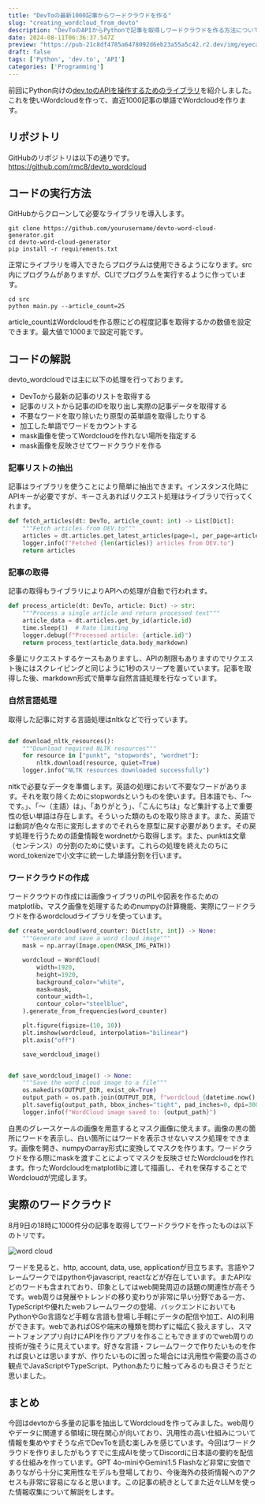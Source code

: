 ```yaml
---
title: "DevToの最新1000記事からワードクラウドを作る"
slug: "creating_wordcloud_from_devto"
description: "DevToのAPIからPythonで記事を取得しワードクラウドを作る方法について解説しています。最新の1000記事からワードクラウドを作りその傾向を読み取ることでDevToの技術コミュニティの傾向を見るとともに、DevToなど海外の技術情報を得る便益について検討しています。"
date: 2024-08-11T06:36:37.547Z
preview: "https://pub-21c8df4785a6478092d6eb23a55a5c42.r2.dev/img/eyecatch/devto_wordcloud_202407282354.webp"
draft: false
tags: ['Python', 'dev.to', 'API']
categories: ['Programming']
---
```


前回にPython向けの[dev.toのAPIを操作するためのライブラリ](https://rmc-8.com/introduction_devtopy)を紹介しました。これを使いWordcloudを作って、直近1000記事の単語でWordcloudを作ります。  
  
## リポジトリ

GitHubのリポジトリは以下の通りです。  
<https://github.com/rmc8/devto_wordcloud>  
  
## コードの実行方法

GitHubからクローンして必要なライブラリを導入します。

```shell
git clone https://github.com/yourusername/devto-word-cloud-generator.git
cd devto-word-cloud-generator
pip install -r requirements.txt
```

正常にライブラリを導入できたらプログラムは使用できるようになります。src内にプログラムがありますが、CLIでプログラムを実行するように作っています。  

```shell
cd src
python main.py --article_count=25
```

article_countはWordcloudを作る際にどの程度記事を取得するかの数値を設定できます。最大値で1000まで設定可能です。  

## コードの解説

devto_wordcloudでは主に以下の処理を行っております。

* DevToから最新の記事のリストを取得する
* 記事のリストから記事のIDを取り出し実際の記事データを取得する
* 不要なワードを取り除いたり原型の英単語を取得したりする
* 加工した単語でワードをカウントする
* mask画像を使ってWordcloudを作れない場所を指定する
* mask画像を反映させてワードクラウドを作る

### 記事リストの抽出

記事はライブラリを使うことにより簡単に抽出できます。インスタンス化時にAPIキーが必要ですが、キーさえあればリクエスト処理はライブラリで行ってくれます。  

```python
def fetch_articles(dt: DevTo, article_count: int) -> List[Dict]:
    """Fetch articles from DEV.to"""
    articles = dt.articles.get_latest_articles(page=1, per_page=article_count).articles
    logger.info(f"Fetched {len(articles)} articles from DEV.to")
    return articles
```

### 記事の取得

記事の取得もライブラリによりAPIへの処理が自動で行われます。

```python
def process_article(dt: DevTo, article: Dict) -> str:
    """Process a single article and return processed text"""
    article_data = dt.articles.get_by_id(article.id)
    time.sleep(1)  # Rate limiting
    logger.debug(f"Processed article: {article.id}")
    return process_text(article_data.body_markdown)

```

多量にリクエストするケースもありますし、APIの制限もありますのでリクエスト後にはスクレイピングと同じように1秒のスリープを置いています。記事を取得した後、markdown形式で簡単な自然言語処理を行なっています。

### 自然言語処理

取得した記事に対する言語処理はnltkなどで行っています。

```python

def download_nltk_resources():
    """Download required NLTK resources"""
    for resource in ["punkt", "stopwords", "wordnet"]:
        nltk.download(resource, quiet=True)
    logger.info("NLTK resources downloaded successfully")

```

nltkで必要なデータを準備します。英語の処理において不要なワードがあります。それを取り除くためにstopwordsというものを使います。日本語でも、「〜です。」、「〜（主語）は」、「ありがとう」、「こんにちは」など集計する上で重要性の低い単語は存在します。そういった類のものを取り除きます。また、英語では動詞が色々な形に変形しますのでそれらを原型に戻す必要があります。その戻す処理を行うための語彙情報をwordnetから取得します。また、punktは文章（センテンス）の分割のために使います。これらの処理を終えたのちにword_tokenizeで小文字に統一した単語分割を行います。

### ワードクラウドの作成

ワードクラウドの作成には画像ライブラリのPILや図表を作るためのmatplotlib、マスク画像を処理するためのnumpyの計算機能、実際にワードクラウドを作るwordcloudライブラリを使っています。

```python
def create_wordcloud(word_counter: Dict[str, int]) -> None:
    """Generate and save a word cloud image"""
    mask = np.array(Image.open(MASK_IMG_PATH))

    wordcloud = WordCloud(
        width=1920,
        height=1920,
        background_color="white",
        mask=mask,
        contour_width=1,
        contour_color="steelblue",
    ).generate_from_frequencies(word_counter)

    plt.figure(figsize=(10, 10))
    plt.imshow(wordcloud, interpolation="bilinear")
    plt.axis("off")

    save_wordcloud_image()


def save_wordcloud_image() -> None:
    """Save the word cloud image to a file"""
    os.makedirs(OUTPUT_DIR, exist_ok=True)
    output_path = os.path.join(OUTPUT_DIR, f"wordcloud_{datetime.now():%Y%m%d%H%M}.png")
    plt.savefig(output_path, bbox_inches="tight", pad_inches=0, dpi=300)
    logger.info(f"WordCloud image saved to: {output_path}")
```

白黒のグレースケールの画像を用意するとマスク画像に使えます。画像の黒の箇所にワードを表示し、白い箇所にはワードを表示させないマスク処理をできます。画像を開き、numpyのarray形式に変換してマスクを作ります。ワードクラウドを作る際にmaskを渡すことによってマスクを反映させたWordcloudを作れます。作ったWordcloudをmatplotlibに渡して描画し、それを保存することでWordcloudが完成します。

## 実際のワードクラウド

8月9日の18時に1000件分の記事を取得してワードクラウドを作ったものは以下のトリです。

![word cloud](https://pub-21c8df4785a6478092d6eb23a55a5c42.r2.dev/img/article/wordcloud/wordcloud_202408091835.png)

ワードを見ると、http, account, data, use, applicationが目立ちます。言語やフレームワークではpythonやjavascript, reactなどが存在しています。またAPIなどのワードも含まれており、印象としてはweb開発周辺の話題の関連性が高そうです。web周りは発展やトレンドの移り変わりが非常に早い分野である一方、TypeScriptや優れたwebフレームワークの登場、バックエンドにおいてもPythonやGo言語など手軽な言語も登場し手軽にデータの配信や加工、AIの利用ができます。webであればOSや端末の種類を問わずに幅広く扱えますし、スマートフォンアプリ向けにAPIを作りアプリを作ることもできますのでweb周りの技術が強そうに見えています。好きな言語・フレームワークで作りたいものを作れば良いとは思いますが、作りたいものに困った場合には汎用性や需要の高さの観点でJavaScriptやTypeScript、Pythonあたりに触ってみるのも良さそうだと思いました。

## まとめ

今回はdevtoから多量の記事を抽出してWordcloudを作ってみました。web周りやデータに関連する領域に現在関心が向いており、汎用性の高い仕組みについて情報を集めやすそうな点でDevToを読む楽しみを感じています。今回はワードクラウドを作りましたがもうすでに生成AIを使ってDiscordに日本語の要約を配信する仕組みを作っています。GPT 4o-miniやGemini1.5 Flashなど非常に安価でありながら十分に実用性なモデルも登場しており、今後海外の技術情報へのアクセスも非常に容易になると思います。この記事の続きとしてまた近々LLMを使った情報収集について解説をします。

